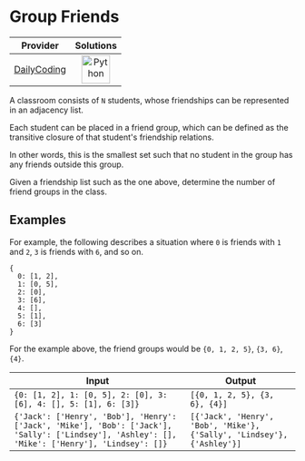 # Group Friends

<!-- INFO TABLE BEGIN -->

| Provider                                              | Solutions                                                                                                                                        |
| :---------------------------------------------------: | :----------------------------------------------------------------------------------------------------------------------------------------------: |
| [DailyCoding](../../../docs/providers/DailyCoding.md) | [<img src="https://res.cloudinary.com/rascaltwo/image/upload/v1631924087/python_xzdlti.svg" alt="Python" title="Python" width="50" />](solve.py) |

<!-- INFO TABLE END -->

A classroom consists of `N` students, whose friendships can be represented in an adjacency list.

Each student can be placed in a friend group, which can be defined as the transitive closure of that student's friendship relations.

In other words, this is the smallest set such that no student in the group has any friends outside this group.

Given a friendship list such as the one above, determine the number of friend groups in the class.

## Examples

For example, the following describes a situation where `0` is friends with `1` and `2`, `3` is friends with `6`, and so on.

    {
      0: [1, 2],
      1: [0, 5],
      2: [0],
      3: [6],
      4: [],
      5: [1],
      6: [3]
    }

For the example above, the friend groups would be `{0, 1, 2, 5}`, `{3, 6}`, `{4}`.

| Input                                                                                                                                          | Output                                                                 |
| ---------------------------------------------------------------------------------------------------------------------------------------------- | ---------------------------------------------------------------------- |
| `{0: [1, 2], 1: [0, 5], 2: [0], 3: [6], 4: [], 5: [1], 6: [3]}`                                                                                | `[{0, 1, 2, 5}, {3, 6}, {4}]`                                          |
| `{'Jack': ['Henry', 'Bob'], 'Henry': ['Jack', 'Mike'], 'Bob': ['Jack'], 'Sally': ['Lindsey'], 'Ashley': [], 'Mike': ['Henry'], 'Lindsey': []}` | `[{'Jack', 'Henry', 'Bob', 'Mike'}, {'Sally', 'Lindsey'}, {'Ashley'}]` |
